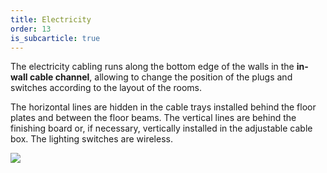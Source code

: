 ```yaml
---
title: Electricity
order: 13
is_subcarticle: true
---
```

The electricity cabling runs along the bottom edge of the walls in the **in-wall cable channel**, allowing to change the position of the plugs and switches according to the layout of the rooms.

The horizontal lines are hidden in the cable trays installed behind the floor plates and between the floor beams. The vertical lines are behind the finishing board or, if necessary, vertically installed in the adjustable cable box. The lighting switches are wireless.

![](https://res.cloudinary.com/patternbuildings/image/upload/v1595351256/docs/PatternBuildings_electricity_tzrppb.jpg)